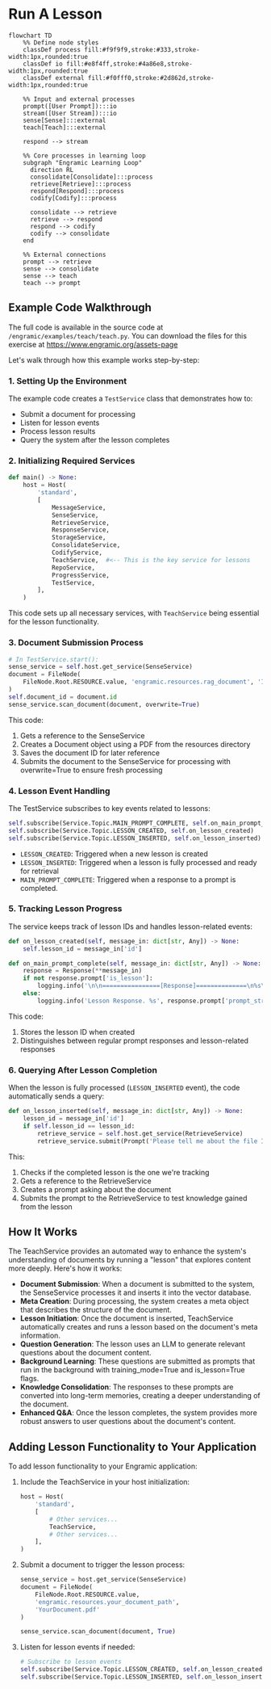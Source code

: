 # Run A Lesson

```mermaid
flowchart TD
    %% Define node styles
    classDef process fill:#f9f9f9,stroke:#333,stroke-width:1px,rounded:true
    classDef io fill:#e8f4ff,stroke:#4a86e8,stroke-width:1px,rounded:true
    classDef external fill:#f0fff0,stroke:#2d862d,stroke-width:1px,rounded:true
    
    %% Input and external processes
    prompt([User Prompt]):::io
    stream([User Stream]):::io
    sense[Sense]:::external
    teach[Teach]:::external
    
    respond --> stream

    %% Core processes in learning loop
    subgraph "Engramic Learning Loop"
      direction RL
      consolidate[Consolidate]:::process
      retrieve[Retrieve]:::process
      respond[Respond]:::process
      codify[Codify]:::process
      
      consolidate --> retrieve
      retrieve --> respond
      respond --> codify
      codify --> consolidate
    end
    
    %% External connections
    prompt --> retrieve
    sense --> consolidate
    sense --> teach
    teach --> prompt
```

## Example Code Walkthrough

The full code is available in the source code at `/engramic/examples/teach/teach.py`. 
You can download the files for this exercise at https://www.engramic.org/assets-page

Let's walk through how this example works step-by-step:

### 1. Setting Up the Environment

The example code creates a `TestService` class that demonstrates how to:
- Submit a document for processing
- Listen for lesson events
- Process lesson results
- Query the system after the lesson completes

### 2. Initializing Required Services

```python
def main() -> None:
    host = Host(
        'standard',
        [
            MessageService,
            SenseService,
            RetrieveService,
            ResponseService,
            StorageService,
            ConsolidateService,
            CodifyService,
            TeachService,  #<-- This is the key service for lessons
            RepoService,
            ProgressService,
            TestService,
        ],
    )
```

This code sets up all necessary services, with `TeachService` being essential for the lesson functionality.

### 3. Document Submission Process

```python
# In TestService.start():
sense_service = self.host.get_service(SenseService)
document = FileNode(
    FileNode.Root.RESOURCE.value, 'engramic.resources.rag_document', 'IntroductiontoQuantumNetworking.pdf'
)
self.document_id = document.id
sense_service.scan_document(document, overwrite=True)
```

This code:

1. Gets a reference to the SenseService
2. Creates a Document object using a PDF from the resources directory
3. Saves the document ID for later reference
4. Submits the document to the SenseService for processing with overwrite=True to ensure fresh processing

### 4. Lesson Event Handling

The TestService subscribes to key events related to lessons:

```python
self.subscribe(Service.Topic.MAIN_PROMPT_COMPLETE, self.on_main_prompt_complete)
self.subscribe(Service.Topic.LESSON_CREATED, self.on_lesson_created)
self.subscribe(Service.Topic.LESSON_INSERTED, self.on_lesson_inserted)
```

- `LESSON_CREATED`: Triggered when a new lesson is created
- `LESSON_INSERTED`: Triggered when a lesson is fully processed and ready for retrieval
- `MAIN_PROMPT_COMPLETE`: Triggered when a response to a prompt is completed.

### 5. Tracking Lesson Progress

The service keeps track of lesson IDs and handles lesson-related events:

```python
def on_lesson_created(self, message_in: dict[str, Any]) -> None:
    self.lesson_id = message_in['id']

def on_main_prompt_complete(self, message_in: dict[str, Any]) -> None:
    response = Response(**message_in)
    if not response.prompt['is_lesson']:
        logging.info('\n\n================[Response]==============\n%s\n\n', response.response)
    else:
        logging.info('Lesson Response. %s', response.prompt['prompt_str'])
```

This code:
1. Stores the lesson ID when created
2. Distinguishes between regular prompt responses and lesson-related responses

### 6. Querying After Lesson Completion

When the lesson is fully processed (`LESSON_INSERTED` event), the code automatically sends a query:

```python
def on_lesson_inserted(self, message_in: dict[str, Any]) -> None:
    lesson_id = message_in['id']
    if self.lesson_id == lesson_id:
        retrieve_service = self.host.get_service(RetrieveService)
        retrieve_service.submit(Prompt('Please tell me about the file IntroductiontoQuantumNetworking.pdf'))
```

This:
1. Checks if the completed lesson is the one we're tracking
2. Gets a reference to the RetrieveService
3. Creates a prompt asking about the document
4. Submits the prompt to the RetrieveService to test knowledge gained from the lesson

## How It Works

The TeachService provides an automated way to enhance the system's understanding of documents by running a "lesson" that explores content more deeply. Here's how it works:

- **Document Submission**: When a document is submitted to the system, the SenseService processes it and inserts it into the vector database.
- **Meta Creation**: During processing, the system creates a meta object that describes the structure of the document.
- **Lesson Initiation**: Once the document is inserted, TeachService automatically creates and runs a lesson based on the document's meta information.
- **Question Generation**: The lesson uses an LLM to generate relevant questions about the document content.
- **Background Learning**: These questions are submitted as prompts that run in the background with training_mode=True and is_lesson=True flags.
- **Knowledge Consolidation**: The responses to these prompts are converted into long-term memories, creating a deeper understanding of the document.
- **Enhanced Q&A**: Once the lesson completes, the system provides more robust answers to user questions about the document's content.

## Adding Lesson Functionality to Your Application

To add lesson functionality to your Engramic application:

1. Include the TeachService in your host initialization:

    ```python
    host = Host(
        'standard',
        [
            # Other services...
            TeachService,
            # Other services...
        ],
    )
    ```

2. Submit a document to trigger the lesson process:

    ```python
    sense_service = host.get_service(SenseService)
    document = FileNode(
        FileNode.Root.RESOURCE.value, 
        'engramic.resources.your_document_path', 
        'YourDocument.pdf'
    )

    sense_service.scan_document(document, True)
    ```

3. Listen for lesson events if needed:

    ```python
    # Subscribe to lesson events
    self.subscribe(Service.Topic.LESSON_CREATED, self.on_lesson_created)
    self.subscribe(Service.Topic.LESSON_INSERTED, self.on_lesson_inserted)
    ```